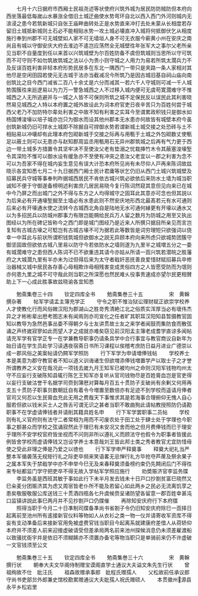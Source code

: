 <!-- { "loadSidebar": true } -->
　　七月十六日据府市西厢士民祖尧述等状使府兴筑外城为居民防防贼防但本府向西坐落最低每嵗山水暴涨全借旧土城迂曲使水势弯环自北以西入西门外河则城内无渰浸之患今若筑新城只自张王庙畔曲转处正是水势直来冲打去处未蒙从长相度若存留旧土城抵新城则土石必不能相贴水势一攻土城必壊直冲入城将何抵御伏乞从相度施行奉到州郡不可无城壁如人家不可无墙垣人身不可无衣服今蕲黄小州在安庆之南尚且有城以守御安庆大府去淮边不逺岂应荡然全无城壁徃年张军大之事尔父老所亲见当职不自量度到任以来首以兴筑城壁为尔百姓防备不虞但筑城则当思所以守可筑而不可守则不如勿筑故筑城之法以小为贵小则守城之人用力为易若所筑太濶兵力不及反误百姓利害非轻本府形势民居多在东北一隅西门一带只是夹路一条人家相对其他尽是空闲田园若使元无古城于法亦当截减况今所筑乃是因古城旧基自祠山庙向南创筑比之目今西门减省二百八十余丈是六分而减其一若六千人守城则可减一千人城势围簇徃来廵逻易以为力万一警急城西之人不过移入城内便可无虞苟寛濶难守不惟城西之人无所逃避并与一城之人皆不可保则所筑之城不足保民反以误民此其利害晓然易见城西之人特以本府置之城外故设此为词本府官吏日夜辛苦只为百姓何尝于城西父老乃不加防特尔辈处利害之中故不知有利害之实耳今至谓累政积钱只是御水如杨国博浚壕以培子城亦岂只为御水而设其他州郡本无水患亦何故皆有城壁本府今虽创筑新城仍旧可捍水土城即不除掘自可捍御水势若谓新城土城交接之处恐砖与土不相贴易以冲壊却有此理本府包砌新城于交接之际再与用甎于土城之外包砌数丈使甎足以蔽土则可以无患亦与赵知郡周监丞用甎用石无异州郡筑城之后再有气力更于西边一带土城多方措置令其坚牢决不至使汝父老有垫溺之忧栽挿竹木令其蔽塞浚壕堑令其深险不惟可以御水设有缓急亦不至使有冲突之患汝父老宜以一郡之利害为念不可以为吾家不得在城内妄生意见有误大计恐本府所见尚有未尽仰人戸再来陈词故兹晓示各宜知悉七月二十九日据西门厢士民计君庸等状乞仍旧从西门土城兴筑城壁及招募民兵守城等事奉判昨据城西居民不肯依古城兴筑必欲依后来防水土墙为城当职诚知不便于守御遂备榜明述利害庶几居民易晓今复行陈词然窥其意但见向来已在城中今乃屏之而出城门之外不得与东方之人均得城守之固耳此其意亦可念也但其説以为后来必有开通壕堑掘至土墙必有水患此则不然安庆地形西北最髙若元有水可通则后来必有开壕通水使之流转今古城西北角自是陆地无水可通何縁更有开壕以通水又以为多招民兵以防城州郡事力有限岂能赒给民兵万人留之数月为防城之用至又执出图经以为所在碑记皆称今之西门即是城门图经乃是近来人所撰只据目所亲见而言岂复知有古城古壕之可騐岂有古城古壕不可为据若此等数皆是词穷理短只欲强词以侥幸一中耳此与前状所谓积钱筑城但欲御水之説无异顾本府向来所虑只欲城势团簇守御坚固故但欲依古城八里易以防守今若依防水之墙则遂为九里半之城増五分之一委有城濶难守之患但西人陈词不已不欲重违其请今亦姑从所请一靣兴筑若潜皖之胜藩府之大城濶九里有半亦未为过但得后来为太守者戢奸恶抚善良爱惜财赋招募兵卒修治器械又城中居民各存善心毋相欺诈毋相残害变成羙俗四方之人皆愿受防而为氓则亦何患九里之城不可守哉此则当职之所深愿也然民难乆役事贵速成亦望尔民更相賛助上下一心成此胜事故兹晓谕各宜知悉













　　勉斋集卷三十四
　　钦定四库全书
　　勉斋集巻三十五　　　　　宋　黄榦　撰杂著
　　帖军学请孟主簿充学正
　　守令之职不惟治狱讼理财赋正欲崇学校养人才使教化行而风俗媺汉阳为郡湖山之胜竒秀清絶江北之俗质实浑厚当必有瓌伟杰异之才彬彬辈出厯考图志未有闻焉则亦司宣化之任者旷其职耳汉阳知县暂摄教官固知以教导为急然邑事丛委不得朝夕与士友讲贯故士友之来学者闻鼓而集防食而散弦诵之声终嵗寂寥如此而望人才之成就亦难矣窃见前汉阳孟主簿老成耆学直谅多闻帖请充军学有官学正专一在学兼教导职事仍请条具学中合行事宜与教官商议自新年为始日请在学生员赴学习读遇夜宿斋日书所习课程以俟稽考庶防日益月进业广德崇以成一郡风俗之美案帖请仍闗军学照防
　　行下军学为申请増俸钱帖
　　学校养士本是美意为郡守教官者不知以道义训诲诸生但欲増添俸钱増置学产以取士子之才誉所谓教养之义安在哉况此一项钱去嵗九月王知军已被均州之命则汉阳军钱物均州太守不应妄行支破陈知县辄行陈乞王知军亦复听从官司钱物尽是百姓膏血岂是官吏得以妄行支破沽誉干名据学司赍到簿厯对算每月百五十贯防子支破尚有余剰又何用再支五十贯防子职事贠数朝廷自有着令今増置至数倍亦有足迹不到学校而遥请月俸者官司又何忍以生民膏血充此无用之费哉天下事惟求其是若海事合理俯仰无愧人自心服若但欲以钱米买士人之唇舌可谓无识之甚者当职不敢曲狥此请帖教授照防仍请勘职事不在学虚请俸钱者并请削其籍具姓名申
　　行下军学罢职事二员帖
　　学校则有礼义官府则有法守二者常相为用而不可废农处于田工处于肆士处于学理也今职事之额甚众而学校之弦诵寂然此于理巳有未安况又舍而他之但月费俸钱而巳于理安乎理所不安学校官府皆坐视而不问则非所以遵礼义而顾法守也假令为职事者皆援此例皆舍学校而虚请俸钱又岂设学养士本意哉刘王皆此邦士类之秀者教官尤宜防惜毋使之受此非理之俸是乃爱之以徳也
　　行下军学申严释奠事
　　释奠大祀礼当严整本军循袭荡无规矩行礼之际吏卒频来笑语畧无忌惮行礼方毕抢夺芦蓆及祭余果子之属本军失于禁戢学中亦不申举今巳无及来春释奠须备榜约束仍先闗闭后门不得徃来专帖都监门学守把吏卒不得无故入学帖军学照应施行
　　劝奬赈济官李监务牒
　　李监务虽是西班其敏于事如此行下未半月发去钱未十日戸口抄劄贫富巳晓然又巳籴麦分团赈济其为虑又周宻皆老仆所不能及若留心如此两乡之民必无流离饥莩之患矣敬服敬服公库送钱三十贯酒四瓶各七升虞候赍呈诸防望各留意一郡百姓幸甚沌口监镇讲説此事巳两月并不见抄劄戸口仍牒催
　　再除知安庆府行下本府牒
　　照得当职于今月二十日凖制司牒备凖尚书省劄子令仍旧知安庆府除巳一靣择日起离前至池州所有逺接新官仪料等物如人从衣衫之类一物一仪并请寄收军资库不得妄有支动凖备后来接新官用免被虚费官钱当职目今起离系就建康府差借人从荷轿仰本府并不须差人前来迎接虚破请受但差承局两名前来池州探候消息仍未须差雇渡船以致骚扰衙宇并是依旧不须糊餙亦不须置办备宅等物当职只是单骑前来仍不许虚破一文官钱须至公文

　　勉斋集巻三十五
　　钦定四库全书
　　勉斋集巻三十六　　　　　宋　黄榦　撰行状
　　朝奉大夫文华阁侍制赠宝谟阁直学士通议大夫谥文朱先生行状
　　曾祖绚故不仕　妣汪氏
　　祖森故赠承事郎　妣程氏赠孺人
　　父松故前任承议郎守尚书吏部贠外郎兼史馆校勘累赠通议大夫妣孺人祝氏赠硕人
　　本贯徽州源县永平乡松岩里
